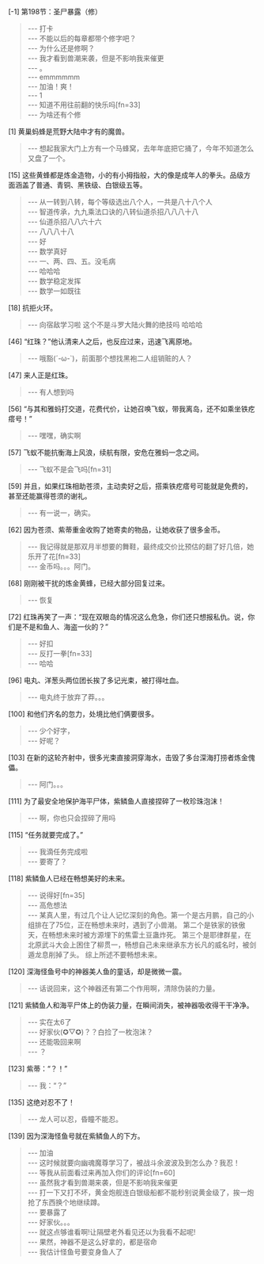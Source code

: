 
[-1] 第198节：圣尸暴露（修）
>--- 打卡<br>
>--- 不能以后的每章都带个修字吧？<br>
>--- 为什么还是修啊？<br>
>--- 我才看到兽潮来袭，但是不影响我来催更<br>
>--- 。<br>
>--- emmmmmm<br>
>--- 加油！爽！<br>
>--- 1<br>
>--- 知道不用往前翻的快乐吗[fn=33]<br>
>--- 为啥还有个修<br>

[1] 黄巢蚂蜂是荒野大陆中才有的魔兽。
>--- 想起我家大门上方有一个马蜂窝，去年年底把它捅了，今年不知道怎么又盘了一个。<br>

[15] 这些黄蜂都是炼金造物，小的有小拇指般，大的像是成年人的拳头。品级方面涵盖了普通、青铜、黑铁级、白银级五等。
>--- 从一转到八转，每个等级选出八个人，一共是八十八个人<br>
>--- 智道传承，九九乘法口诀的八转仙道杀招八八八十八<br>
>--- 仙道杀招八八六十六<br>
>--- 八八八十八<br>
>--- 好<br>
>--- 数学真好<br>
>--- 一、两、四、五。没毛病<br>
>--- 哈哈哈<br>
>--- 数学稳定发挥<br>
>--- 数学一如既往<br>

[18] 抗拒火环。
>--- 向宿敌学习啦  这个不是斗罗大陆火舞的绝技吗  哈哈哈<br>

[46] “红珠？”他认清来人之后，也反应过来，迅速飞离原地。
>--- 哦豁(´-ω-`)，前面那个想找黑袍二人组销赃的人？<br>

[47] 来人正是红珠。
>--- 有人想到吗<br>

[56] “与其和雅蚂打交道，花费代价，让她召唤飞蚁，带我离岛，还不如乘坐铁疙瘩号！”
>--- 嘿嘿，确实啊<br>

[57] 飞蚁不能抗衡海上风浪，续航有限，安危在雅蚂一念之间。
>--- 飞蚁不是会飞吗[fn=31]<br>

[59] 并且，如果红珠相助苍须，主动卖好之后，搭乘铁疙瘩号可能就是免费的，甚至还能赢得苍须的谢礼。
>--- 有一说一，确实。<br>

[62] 因为苍须、紫蒂重金收购了她寄卖的物品，让她收获了很多金币。
>--- 我记得就是那双月半想要的舞鞋，最终成交价比预估的翻了好几倍，她乐开了花[fn=33]<br>
>--- 金币吗。。。阿门。<br>

[68] 刚刚被干扰的炼金黄蜂，已经大部分回复过来。
>--- 恢复<br>

[72] 红珠再笑了一声：“现在双眼岛的情况这么危急，你们还只想报私仇。说，你们是不是和鱼人、海盗一伙的？”
>--- 好扣<br>
>--- 反打一拳[fn=33]<br>
>--- 哈哈<br>

[96] 电丸、洋葱头两位团长挨了多记光束，被打得吐血。
>--- 电丸终于放弃了莽。。。<br>

[100] 和他们齐名的忽力，处境比他们俩要很多。
>--- 少个好字，<br>
>--- 好呢？<br>

[103] 在新的这轮齐射中，很多光束直接洞穿海水，击毁了多台深海打捞者炼金傀儡。
>--- 阿门。。。<br>

[111] 为了最安全地保护海平尸体，紫鳞鱼人直接捏碎了一枚珍珠泡沫！
>--- 啊，你也只会捏碎了用吗<br>

[115] “任务就要完成了。”
>--- 我滴任务完成啦<br>
>--- 要寄了？<br>

[118] 紫鳞鱼人已经在畅想美好的未来。
>--- 说得好[fn=35]<br>
>--- 高危想法<br>
>--- 某真人里，有过几个让人记忆深刻的角色。第一个是古月鹏，自己的小组排在了75位，正在畅想未来时，遇到了小兽潮。
第二个是铁家的铁傲天，在畅想未来时被方源埋下的焦雷土豆蛊炸死。
第三个是耶律群星，在北原武斗大会上困住了柳贯一，畅想自己未来继承东方长凡的威名时，被剑遁龙息削掉了头。
综上所述不要畅想未来。<br>

[120] 深海怪鱼号中的神器美人鱼的童话，却是微微一震。
>--- 话说回来，这个神器还有第二个作用啊，清除伪装的力量。<br>

[121] 紫鳞鱼人和海平尸体上的伪装力量，在瞬间消失，被神器吸收得干干净净。
>--- 实在太6了<br>
>--- 好家伙(✪▽✪)？？白捡了一枚泡沫？<br>
>--- 还能吸回来啊<br>
>--- ？<br>

[123] 紫蒂：“？！”
>--- 我：“？”<br>

[135] 这绝对忍不了！
>--- 龙人可以忍，昏瞳不能忍。<br>

[139] 因为深海怪鱼号就在紫鳞鱼人的下方。
>--- 加油<br>
>--- 这时候就要向幽魂魔尊学习了，被战斗余波波及到怎么办？我忍！<br>
>--- 等我从前面看过来再加入你们的评论[fn=60]<br>
>--- 虽然我才看到兽潮来袭，但是不影响我来催更<br>
>--- 打一下又打不坏，黄金炮舰连白银级船都不能秒别说黄金级了，挨一炮抢了东西换个地继续蹲。<br>
>--- 要暴露了<br>
>--- 好家伙。。。<br>
>--- 就这点够谁看啊!让隔壁老外看见还以为我看不起呢!<br>
>--- 果然，神器不是这么好拿的，都是宿命<br>
>--- 我估计怪鱼号要变身鱼人了<br>
